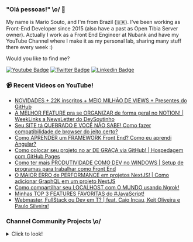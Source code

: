 ### "Olá pessoas!" \o/ 👋

My name is Mario Souto, and I'm from Brazil (🇧🇷). I've been working as Front-End Developer since 2015 (also have a past as Open Tibia Server owner). Actually I work as a Front End Engineer at Nubank and have my YouTube Channel where I make it as my personal lab, sharing many stuff there every week :)

Would you like to find me?

[![Youtube Badge](https://img.shields.io/badge/-Youtube-FF0000?style=flat-square&labelColor=FF0000&logo=youtube&logoColor=white&link=https://youtube.com/c/DevSoutinho)](https://youtube.com/c/DevSoutinho)
[![Twitter Badge](https://img.shields.io/badge/-Twitter-1ca0f1?style=flat-square&labelColor=1ca0f1&logo=twitter&logoColor=white&link=https://twitter.com/omariosouto)](https://twitter.com/omariosouto)
[![Linkedin Badge](https://img.shields.io/badge/-LinkedIn-blue?style=flat-square&logo=Linkedin&logoColor=white&link=https://www.linkedin.com/in/omariosouto)](https://www.linkedin.com/in/omariosouto)

### 📹 Recent Videos on YouTube!

<!-- YOUTUBE:START -->
- [NOVIDADES + 22K inscritos + MEIO MILHÃO DE VIEWS + Presentes do GitHub](https://www.youtube.com/watch?v=8u-6XQPFjS8)
- [A MELHOR FEATURE pra se ORGANIZAR de forma geral no NOTION! | WeekLinks a NewsLetter do DevSoutinho](https://www.youtube.com/watch?v=GwXn1oQ2BGM)
- [Seu SITE tá QUEBRADO E VOCÊ NÃO SABE! Como fazer compatibilidade de browser do jeito certo?](https://www.youtube.com/watch?v=k2pl8NhL_C8)
- [Como APRENDER um FRAMEWORK Front End? Como eu aprendi Angular?](https://www.youtube.com/watch?v=mMMqMk2buzs)
- [Como colocar seu projeto no ar DE GRAÇA via GitHub! | Hospedagem com GitHub Pages](https://www.youtube.com/watch?v=BU-w2_Aae54)
- [Como ter mais PRODUTIVIDADE COMO DEV no WINDOWS | Setup de programas para trabalhar como Front End](https://www.youtube.com/watch?v=MdMT9litmvY)
- [O MAIOR ERRO de PERFORMANCE em projetos NextJS! | Como adicionar GraphQL em um projeto NextJS](https://www.youtube.com/watch?v=7k_2V10H5j0)
- [Como compartilhar seu LOCALHOST com O MUNDO usando Ngrok!](https://www.youtube.com/watch?v=KbO2_yJowXg)
- [Minhas TOP 3 FEATURES FAVORITAS do #JavaScript!](https://www.youtube.com/watch?v=0-Gtl8nAw3c)
- [Webmaster, FullStack ou Dev em T? | feat. Caio Incau, Keit Oliveira e Paulo Silveira!](https://www.youtube.com/watch?v=B0hQgcolYxc)
<!-- YOUTUBE:END -->

### Channel Community Projects \o/
<details>
  <summary>Click to look!</summary>

<!-- CHANNEL_PROJECTS:START -->
- [omariosouto/devsoutinhoflix](https://github.com/omariosouto/devsoutinhoflix)
- [omariosouto/flappy-bird-devsoutinho](https://github.com/omariosouto/flappy-bird-devsoutinho)
- [alura-challenges/aluraquiz-base](https://github.com/alura-challenges/aluraquiz-base)
- [omariosouto/aluraquiz-devsoutinho](https://github.com/omariosouto/aluraquiz-devsoutinho)
- [omariosouto/devsoutinho-site](https://github.com/omariosouto/devsoutinho-site)
- [omariosouto/devsoutinho-blog-alurajs](https://github.com/omariosouto/devsoutinho-blog-alurajs)
- [omariosouto/mvp-devsoutinho](https://github.com/omariosouto/mvp-devsoutinho)
- [manuhon99/spotcast](https://github.com/manuhon99/spotcast)
- [CaelumAulas/wd47remoto-devsoutinho](https://github.com/CaelumAulas/wd47remoto-devsoutinho)
- [AlbertoDuranFilho/flappy-bird](https://github.com/AlbertoDuranFilho/flappy-bird)
- [RenatoLomba/pokedex-next-js](https://github.com/RenatoLomba/pokedex-next-js)
- [alissonarm/flappy-bird](https://github.com/alissonarm/flappy-bird)
- [mspinheiro84/flappy-bird](https://github.com/mspinheiro84/flappy-bird)
- [guilhermeG23/Fork-flappy-bird-devsoutinho](https://github.com/guilhermeG23/Fork-flappy-bird-devsoutinho)
- [codemasters92/Flappy-Bird---DevSoutinho](https://github.com/codemasters92/Flappy-Bird---DevSoutinho)
- [TiMacedoC/Flappy-Bird-by-DEVsoutinho](https://github.com/TiMacedoC/Flappy-Bird-by-DEVsoutinho)
- [maicon-deivid05/Flappy-bird-curso-DevSoutinho](https://github.com/maicon-deivid05/Flappy-bird-curso-DevSoutinho)
- [robsonamendonca/scrumquiz](https://github.com/robsonamendonca/scrumquiz)
- [rrosset91/flappy-bird-clone](https://github.com/rrosset91/flappy-bird-clone)
- [EstherMarie/FlappyBird_DevSoutinho](https://github.com/EstherMarie/FlappyBird_DevSoutinho)
- [adriano-valenca/flappy-bird](https://github.com/adriano-valenca/flappy-bird)
- [karineriquena/flappy-bird](https://github.com/karineriquena/flappy-bird)
- [renanzozimo/flappy-bird-rz](https://github.com/renanzozimo/flappy-bird-rz)
- [vitor-kb/narutoquiz-base](https://github.com/vitor-kb/narutoquiz-base)
- [lazaro-pontes/spotCast](https://github.com/lazaro-pontes/spotCast)
- [nando-cezar/quiz-alura](https://github.com/nando-cezar/quiz-alura)
- [eulaludmila/jogo-flappy-bird](https://github.com/eulaludmila/jogo-flappy-bird)
- [pedromaranini/blackmambaQuiz-imersao](https://github.com/pedromaranini/blackmambaQuiz-imersao)
- [agsvensson/FlappyBird](https://github.com/agsvensson/FlappyBird)
- [victordev13/alura-quiz](https://github.com/victordev13/alura-quiz)
- [philipeperete/FlappyBird](https://github.com/philipeperete/FlappyBird)
- [bruno-v-osorio/flappy-bird](https://github.com/bruno-v-osorio/flappy-bird)
- [dennetwebdesigner/FlappyBird](https://github.com/dennetwebdesigner/FlappyBird)
- [JoaoMeidsonNeri/Aluraquiz-Nerdcast](https://github.com/JoaoMeidsonNeri/Aluraquiz-Nerdcast)
- [denismend/pinkfloyd-quiz](https://github.com/denismend/pinkfloyd-quiz)
- [andersonFaro9/imersao-alura-quiz](https://github.com/andersonFaro9/imersao-alura-quiz)
- [Daniellyomori/ImersaoReactII-base](https://github.com/Daniellyomori/ImersaoReactII-base)
- [wallaceneto/Spotcast](https://github.com/wallaceneto/Spotcast)
- [pmmdesenvolvedor/AluraQuiz](https://github.com/pmmdesenvolvedor/AluraQuiz)
- [wallissonisaac/aluraquiz](https://github.com/wallissonisaac/aluraquiz)
- [rjramos70/flappy-bird](https://github.com/rjramos70/flappy-bird)
- [GustavoHerreroNunes/flappy_Bird-Jogo_Javascrpit](https://github.com/GustavoHerreroNunes/flappy_Bird-Jogo_Javascrpit)
<!-- CHANNEL_PROJECTS:END -->

</details>
